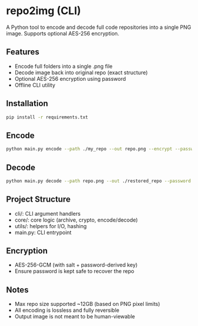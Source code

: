# repo2img (CLI)
A Python tool to encode and decode full code repositories into a single PNG image. Supports optional AES-256 encryption.

##  Features
- Encode full folders into a single .png file
- Decode image back into original repo (exact structure)
- Optional AES-256 encryption using password
- Offline CLI utility

##  Installation
```bash
pip install -r requirements.txt
```

##  Encode
```bash
python main.py encode --path ./my_repo --out repo.png --encrypt --password mypass
```

##  Decode
```bash
python main.py decode --path repo.png --out ./restored_repo --password mypass
```

##  Project Structure
- cli/: CLI argument handlers
- core/: core logic (archive, crypto, encode/decode)
- utils/: helpers for I/O, hashing
- main.py: CLI entrypoint

##  Encryption
- AES-256-GCM (with salt + password-derived key)
- Ensure password is kept safe to recover the repo

##  Notes
- Max repo size supported ~12GB (based on PNG pixel limits)
- All encoding is lossless and fully reversible
- Output image is not meant to be human-viewable
